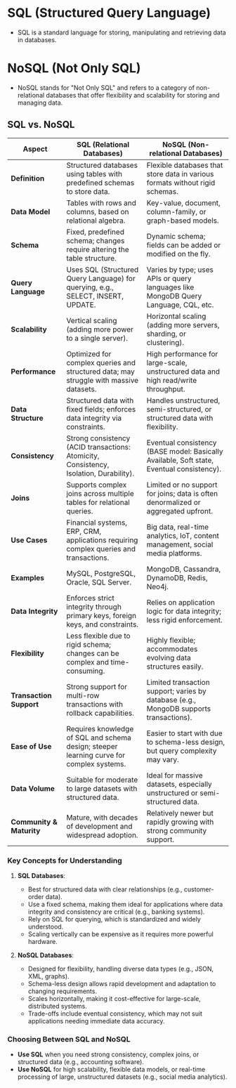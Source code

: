 # SQL (Structured Query Language)
- SQL is a standard language for storing, manipulating and retrieving data in databases.

# NoSQL (Not Only SQL)
- NoSQL stands for "Not Only SQL" and refers to a category of non-relational databases that offer flexibility and scalability for storing and managing data.

## SQL vs. NoSQL

| **Aspect**                | **SQL (Relational Databases)**                                                                 | **NoSQL (Non-relational Databases)**                                                   |
|---------------------------|-----------------------------------------------------------------------------------------------|---------------------------------------------------------------------------------------|
| **Definition**            | Structured databases using tables with predefined schemas to store data.                      | Flexible databases that store data in various formats without rigid schemas.           |
| **Data Model**            | Tables with rows and columns, based on relational algebra.                                    | Key-value, document, column-family, or graph-based models.                             |
| **Schema**                | Fixed, predefined schema; changes require altering the table structure.                       | Dynamic schema; fields can be added or modified on the fly.                            |
| **Query Language**        | Uses SQL (Structured Query Language) for querying, e.g., SELECT, INSERT, UPDATE.              | Varies by type; uses APIs or query languages like MongoDB Query Language, CQL, etc.    |
| **Scalability**           | Vertical scaling (adding more power to a single server).                                      | Horizontal scaling (adding more servers, sharding, or clustering).                     |
| **Performance**           | Optimized for complex queries and structured data; may struggle with massive datasets.         | High performance for large-scale, unstructured data and high read/write throughput.    |
| **Data Structure**        | Structured data with fixed fields; enforces data integrity via constraints.                   | Handles unstructured, semi-structured, or structured data with flexibility.            |
| **Consistency**           | Strong consistency (ACID transactions: Atomicity, Consistency, Isolation, Durability).        | Eventual consistency (BASE model: Basically Available, Soft state, Eventual consistency).|
| **Joins**                 | Supports complex joins across multiple tables for relational queries.                         | Limited or no support for joins; data is often denormalized or aggregated upfront.     |
| **Use Cases**             | Financial systems, ERP, CRM, applications requiring complex queries and transactions.          | Big data, real-time analytics, IoT, content management, social media platforms.        |
| **Examples**              | MySQL, PostgreSQL, Oracle, SQL Server.                                                       | MongoDB, Cassandra, DynamoDB, Redis, Neo4j.                                            |
| **Data Integrity**        | Enforces strict integrity through primary keys, foreign keys, and constraints.                | Relies on application logic for data integrity; less rigid enforcement.                |
| **Flexibility**           | Less flexible due to rigid schema; changes can be complex and time-consuming.                 | Highly flexible; accommodates evolving data structures easily.                         |
| **Transaction Support**   | Strong support for multi-row transactions with rollback capabilities.                         | Limited transaction support; varies by database (e.g., MongoDB supports transactions).  |
| **Ease of Use**           | Requires knowledge of SQL and schema design; steeper learning curve for complex systems.       | Easier to start with due to schema-less design, but query complexity may vary.         |
| **Data Volume**           | Suitable for moderate to large datasets with structured data.                                 | Ideal for massive datasets, especially unstructured or semi-structured data.          |
| **Community & Maturity**  | Mature, with decades of development and widespread adoption.                                  | Relatively newer but rapidly growing with strong community support.                    |


### Key Concepts for Understanding
1. **SQL Databases**:
   - Best for structured data with clear relationships (e.g., customer-order data).
   - Use a fixed schema, making them ideal for applications where data integrity and consistency are critical (e.g., banking systems).
   - Rely on SQL for querying, which is standardized and widely understood.
   - Scaling vertically can be expensive as it requires more powerful hardware.

2. **NoSQL Databases**:
   - Designed for flexibility, handling diverse data types (e.g., JSON, XML, graphs).
   - Schema-less design allows rapid development and adaptation to changing requirements.
   - Scales horizontally, making it cost-effective for large-scale, distributed systems.
   - Trade-offs include eventual consistency, which may not suit applications needing immediate data accuracy.

### Choosing Between SQL and NoSQL
- **Use SQL** when you need strong consistency, complex joins, or structured data (e.g., accounting software).
- **Use NoSQL** for high scalability, flexible data models, or real-time processing of large, unstructured datasets (e.g., social media analytics).
